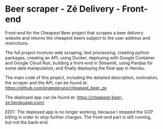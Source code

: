 # Beer scraper - Zé Delivery - Front-end
Front-end for the Cheapest Beer project that scrapes a beer delivery website and returns the cheapest beers subject to the user address and restrictions.

The full project involves web scraping, text processing, creating python packages, creating an API, using Docker, deploying with Google Container and Google Cloud Run,
building a front-end in Streamlit, using Pandas for some data manipulation, and finally deploying the final app in Heroku.

The main code of this project, including the detailed description, motivation, the scraper and the API, can be found at: https://github.com/pratesbruno/cheapest_beer_ze

The deployed app can be found at: https://cheapest-beer-ze.herokuapp.com/

EDIT: The deployed app is no longer working, because I stopped the GCP billing in order to stop further charges. The front-end part is still running, but not the back-end.
